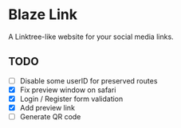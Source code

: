 # Blaze Link

A Linktree-like website for your social media links.

## TODO

- [ ] Disable some userID for preserved routes
- [x] Fix preview window on safari
- [x] Login / Register form validation
- [x] Add preview link
- [ ] Generate QR code